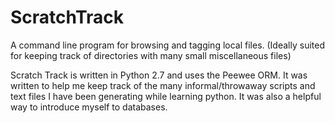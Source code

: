 # ScratchTrack
A command line program for browsing and tagging local files. (Ideally suited for keeping track of directories with many small miscellaneous files)

Scratch Track is written in Python 2.7 and uses the Peewee ORM. It was written to help me keep track of the many informal/throwaway
scripts and text files I have been generating while learning python. It was also a helpful way to introduce myself to databases.


